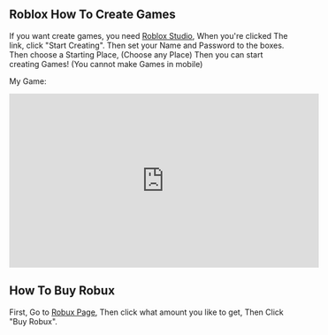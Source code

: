 ## Roblox How To Create Games

If you want create games, you need [Roblox Studio](https://www.roblox.com/create), When you're clicked The link, click "Start Creating". Then set your Name and Password to the boxes. Then choose a Starting Place, (Choose any Place) Then you can start creating Games! (You cannot make Games in mobile)

My Game: 
<iframe width="560" height="315" src="https://www.youtube.com/embed/9QyAJmpLEH4" frameborder="0" allow="autoplay; encrypted-media" allowfullscreen></iframe>

## How To Buy Robux

First, Go to [Robux Page](https://www.roblox.com/upgrades/robux?ctx-nav), Then click what amount you like to get, Then Click "Buy Robux".









